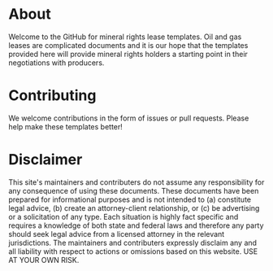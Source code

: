About
======================

Welcome to the GitHub for mineral rights lease templates.  Oil and gas leases are complicated documents and it is our hope that the templates provided here will provide mineral rights holders a starting point in their negotiations with producers.  

Contributing
============

We welcome contributions in the form of issues or pull requests.  Please help make these templates better!

Disclaimer
==========

This site's maintainers and contributers do not assume any responsibility for any consequence of using these documents. These documents have been prepared for informational purposes and is not intended to (a) constitute legal advice, (b) create an attorney-client relationship, or (c) be advertising or a solicitation of any type. Each situation is highly fact specific and requires a knowledge of both state and federal laws and therefore any party should seek legal advice from a licensed attorney in the relevant jurisdictions. The maintainers and contributers expressly disclaim any and all liability with respect to actions or omissions based on this website.  USE AT YOUR OWN RISK.
